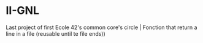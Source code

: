 # II-GNL
Last project of first Ecole 42's common core's circle | Fonction that return a line in a file (reusable until te file ends))
